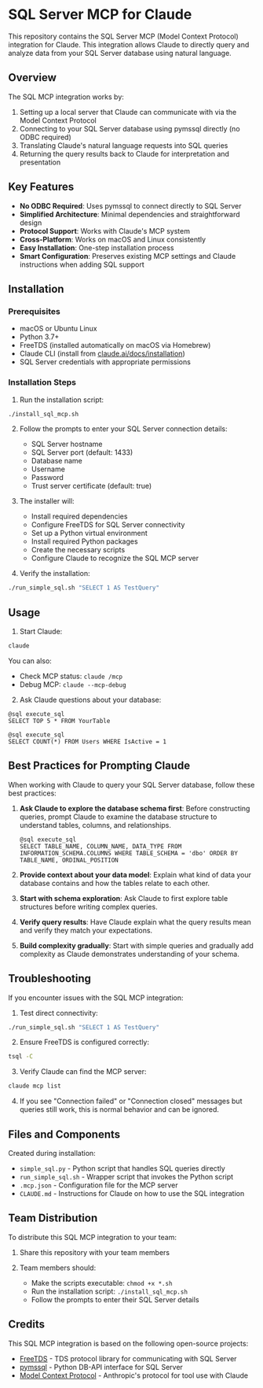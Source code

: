 # SQL Server MCP for Claude

This repository contains the SQL Server MCP (Model Context Protocol) integration for Claude. This integration allows Claude to directly query and analyze data from your SQL Server database using natural language.

## Overview

The SQL MCP integration works by:

1. Setting up a local server that Claude can communicate with via the Model Context Protocol
2. Connecting to your SQL Server database using pymssql directly (no ODBC required)
3. Translating Claude's natural language requests into SQL queries
4. Returning the query results back to Claude for interpretation and presentation

## Key Features

- **No ODBC Required**: Uses pymssql to connect directly to SQL Server
- **Simplified Architecture**: Minimal dependencies and straightforward design
- **Protocol Support**: Works with Claude's MCP system
- **Cross-Platform**: Works on macOS and Linux consistently
- **Easy Installation**: One-step installation process
- **Smart Configuration**: Preserves existing MCP settings and Claude instructions when adding SQL support

## Installation

### Prerequisites

- macOS or Ubuntu Linux
- Python 3.7+
- FreeTDS (installed automatically on macOS via Homebrew)
- Claude CLI (install from [claude.ai/docs/installation](https://claude.ai/docs/installation))
- SQL Server credentials with appropriate permissions

### Installation Steps

1. Run the installation script:

```bash
./install_sql_mcp.sh
```

2. Follow the prompts to enter your SQL Server connection details:
   - SQL Server hostname
   - SQL Server port (default: 1433)
   - Database name
   - Username
   - Password
   - Trust server certificate (default: true)

3. The installer will:
   - Install required dependencies
   - Configure FreeTDS for SQL Server connectivity
   - Set up a Python virtual environment
   - Install required Python packages
   - Create the necessary scripts
   - Configure Claude to recognize the SQL MCP server

4. Verify the installation:

```bash
./run_simple_sql.sh "SELECT 1 AS TestQuery"
```

## Usage

1. Start Claude:

```bash
claude
```

You can also:
- Check MCP status: `claude /mcp`
- Debug MCP: `claude --mcp-debug`

2. Ask Claude questions about your database:

```
@sql execute_sql
SELECT TOP 5 * FROM YourTable
```

```
@sql execute_sql
SELECT COUNT(*) FROM Users WHERE IsActive = 1
```

## Best Practices for Prompting Claude

When working with Claude to query your SQL Server database, follow these best practices:

1. **Ask Claude to explore the database schema first**: Before constructing queries, prompt Claude to examine the database structure to understand tables, columns, and relationships.
   ```
   @sql execute_sql
   SELECT TABLE_NAME, COLUMN_NAME, DATA_TYPE FROM INFORMATION_SCHEMA.COLUMNS WHERE TABLE_SCHEMA = 'dbo' ORDER BY TABLE_NAME, ORDINAL_POSITION
   ```

2. **Provide context about your data model**: Explain what kind of data your database contains and how the tables relate to each other.

3. **Start with schema exploration**: Ask Claude to first explore table structures before writing complex queries.

4. **Verify query results**: Have Claude explain what the query results mean and verify they match your expectations.

5. **Build complexity gradually**: Start with simple queries and gradually add complexity as Claude demonstrates understanding of your schema.

## Troubleshooting

If you encounter issues with the SQL MCP integration:

1. Test direct connectivity:

```bash
./run_simple_sql.sh "SELECT 1 AS TestQuery"
```

2. Ensure FreeTDS is configured correctly:

```bash
tsql -C
```

3. Verify Claude can find the MCP server:

```bash
claude mcp list
```

4. If you see "Connection failed" or "Connection closed" messages but queries still work, this is normal behavior and can be ignored.

## Files and Components

Created during installation:
- `simple_sql.py` - Python script that handles SQL queries directly
- `run_simple_sql.sh` - Wrapper script that invokes the Python script
- `.mcp.json` - Configuration file for the MCP server
- `CLAUDE.md` - Instructions for Claude on how to use the SQL integration

## Team Distribution

To distribute this SQL MCP integration to your team:

1. Share this repository with your team members

2. Team members should:
   - Make the scripts executable: `chmod +x *.sh`
   - Run the installation script: `./install_sql_mcp.sh`
   - Follow the prompts to enter their SQL Server details

## Credits

This SQL MCP integration is based on the following open-source projects:

- [FreeTDS](https://www.freetds.org/) - TDS protocol library for communicating with SQL Server
- [pymssql](https://github.com/pymssql/pymssql) - Python DB-API interface for SQL Server
- [Model Context Protocol](https://github.com/anthropics/anthropic-cookbook/tree/main/model-context-protocol) - Anthropic's protocol for tool use with Claude